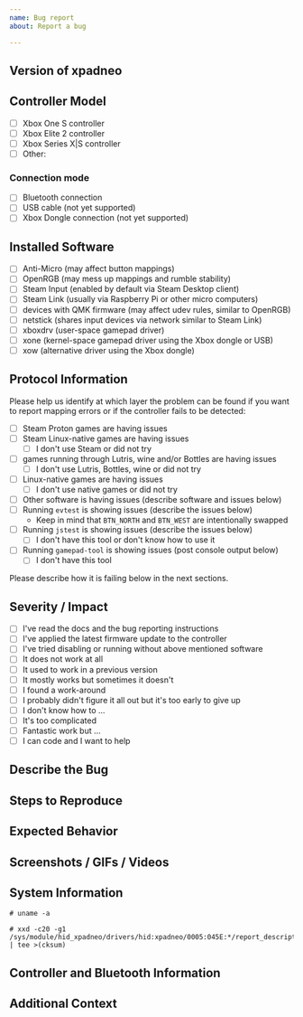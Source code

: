 ```yaml
---
name: Bug report
about: Report a bug

---
```


## Version of xpadneo
<!-- Please let us know the version number of xpadneo, either the one shown
     during install (preferred) or the one you downloaded (releases). -->

## Controller Model
<!-- Please identify your controller model. -->

- [ ] Xbox One S controller
- [ ] Xbox Elite 2 controller
- [ ] Xbox Series X|S controller
- [ ] Other:

### Connection mode

- [ ] Bluetooth connection
- [ ] USB cable (not yet supported)
- [ ] Xbox Dongle connection (not yet supported)

## Installed Software
<!-- Some software may interfere with functionality or detection, or may
     introduce unwanted side-effects. Please check which software you're
     running. -->

- [ ] Anti-Micro (may affect button mappings)
- [ ] OpenRGB (may mess up mappings and rumble stability)
- [ ] Steam Input (enabled by default via Steam Desktop client)
- [ ] Steam Link (usually via Raspberry Pi or other micro computers)
- [ ] devices with QMK firmware (may affect udev rules, similar to OpenRGB)
- [ ] netstick (shares input devices via network similar to Steam Link)
- [ ] xboxdrv (user-space gamepad driver)
- [ ] xone (kernel-space gamepad driver using the Xbox dongle or USB)
- [ ] xow (alternative driver using the Xbox dongle)

## Protocol Information
<!-- This helps us identifying the problematic software layer and running
     the tools may improve your bug report. If you don't have some of the
     tools, simply skip those tests. -->

Please help us identify at which layer the problem can be found if you want
to report mapping errors or if the controller fails to be detected:

- [ ] Steam Proton games are having issues
- [ ] Steam Linux-native games are having issues
    - [ ] I don't use Steam or did not try
- [ ] games running through Lutris, wine and/or Bottles are having issues
    - [ ] I don't use Lutris, Bottles, wine or did not try
- [ ] Linux-native games are having issues
    - [ ] I don't use native games or did not try
- [ ] Other software is having issues (describe software and issues below)
- [ ] Running `evtest` is showing issues (describe the issues below)
    - Keep in mind that `BTN_NORTH` and `BTN_WEST` are intentionally swapped
- [ ] Running `jstest` is showing issues (describe the issues below)
    - [ ] I don't have this tool or don't know how to use it
- [ ] Running `gamepad-tool` is showing issues (post console output below)
    - [ ] I don't have this tool

Please describe how it is failing below in the next sections.

## Severity / Impact
<!-- Give us some impression of the importance of this bug report. You can
     easily check these after submitting the bug report. -->

- [ ] I've read the docs and the bug reporting instructions
- [ ] I've applied the latest firmware update to the controller
- [ ] I've tried disabling or running without above mentioned software
- [ ] It does not work at all
- [ ] It used to work in a previous version
- [ ] It mostly works but sometimes it doesn't
- [ ] I found a work-around
- [ ] I probably didn't figure it all out but it's too early to give up
- [ ] I don't know how to ... <!-- describe below -->
- [ ] It's too complicated
- [ ] Fantastic work but ... <!-- describe below -->
- [ ] I can code and I want to help

## Describe the Bug
<!-- A clear and concise description of what the bug is. -->


## Steps to Reproduce
<!-- Steps to reproduce the behavior: -->


## Expected Behavior
<!-- A clear and concise description of what you expected to happen. -->


## Screenshots / GIFs / Videos
<!-- If applicable, add screenshots or screen recordings to help explain
     your problem. -->


## System Information
<!-- Please add at least the following outputs: -->

<!-- Paste the output below the line prepended with # -->
```console
# uname -a

```

<!-- Paste the output below the line prepended with # -->
```console
# xxd -c20 -g1 /sys/module/hid_xpadneo/drivers/hid:xpadneo/0005:045E:*/report_descriptor | tee >(cksum)

```

## Controller and Bluetooth Information
<!-- Also follow these steps to create addition information
     about your Bluetooth dongle and connection: -->

<!-- First, disconnect the controller. -->

<!-- Run `sudo btmon | tee xpadneo-btmon.txt` and connect the controller. -->

<!-- Run `dmesg | egrep -i 'hid|input|xpadneo' | tee xpadneo-dmesg.txt`. -->

<!-- Run `lsusb` and pick the device number of your dongle. -->

<!-- Run `lsusb -v -s## | tee xpadneo-lsusb.txt` where `##` is the device
     number picked in the previous step -->

<!-- Attach the resulting files, do not bundle the files into a single
     archive. If some files are too big, gzip them individually. Drag
     and drop the files below. -->


## Additional Context
<!-- Add any other context about the problem here. -->
